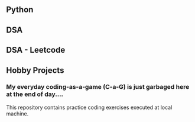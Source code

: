 ## Python
## DSA
## DSA - Leetcode
## Hobby Projects

### My everyday coding-as-a-game (C-a-G) is just garbaged here at the end of day....

This repository contains practice coding exercises executed at local machine.
